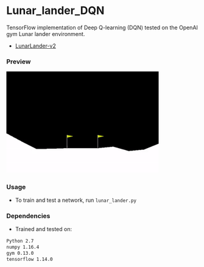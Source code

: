 # Lunar_lander_DQN

TensorFlow implementation of Deep Q-learning (DQN) tested on the OpenAI gym Lunar lander environment.

- [LunarLander-v2](https://gym.openai.com/envs/LunarLander-v2/) 

### Preview
<img src="preview/preview.gif" width=400>

### Usage
- To train and test a network, run `lunar_lander.py`

### Dependencies
- Trained and tested on:
```
Python 2.7
numpy 1.16.4
gym 0.13.0
tensorflow 1.14.0
```
